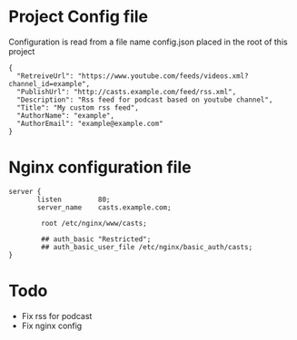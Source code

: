 
# Project Config file
Configuration is read from a file name config.json placed in the root of this project
```
{
  "RetreiveUrl": "https://www.youtube.com/feeds/videos.xml?channel_id=example",
  "PublishUrl": "http://casts.example.com/feed/rss.xml",
  "Description": "Rss feed for podcast based on youtube channel",
  "Title": "My custom rss feed",
  "AuthorName": "example",
  "AuthorEmail": "example@example.com"
}
```

# Nginx configuration file
```
server {
       listen         80;
       server_name    casts.example.com;

        root /etc/nginx/www/casts;

        ## auth_basic "Restricted";
        ## auth_basic_user_file /etc/nginx/basic_auth/casts;
}
```

# Todo

- Fix rss for podcast
- Fix nginx config

